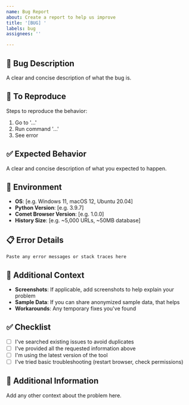 ```yaml
---
name: Bug Report
about: Create a report to help us improve
title: '[BUG] '
labels: bug
assignees: ''

---
```


## 🐛 Bug Description
A clear and concise description of what the bug is.

## 🔄 To Reproduce
Steps to reproduce the behavior:
1. Go to '...'
2. Run command '...'
3. See error

## ✅ Expected Behavior
A clear and concise description of what you expected to happen.

## 📱 Environment
- **OS**: [e.g. Windows 11, macOS 12, Ubuntu 20.04]
- **Python Version**: [e.g. 3.9.7]
- **Comet Browser Version**: [e.g. 1.0.0]
- **History Size**: [e.g. ~5,000 URLs, ~50MB database]

## 📋 Error Details
```
Paste any error messages or stack traces here
```

## 📎 Additional Context
- **Screenshots**: If applicable, add screenshots to help explain your problem
- **Sample Data**: If you can share anonymized sample data, that helps
- **Workarounds**: Any temporary fixes you've found

## ✅ Checklist
- [ ] I've searched existing issues to avoid duplicates
- [ ] I've provided all the requested information above
- [ ] I'm using the latest version of the tool
- [ ] I've tried basic troubleshooting (restart browser, check permissions)

## 💭 Additional Information
Add any other context about the problem here.
